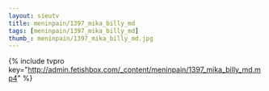 ```yaml
--- 
layout: sieutv
title: meninpain/1397_mika_billy_md
tags: [meninpain/1397_mika_billy_md]
thumb_: meninpain/1397_mika_billy_md.jpg
---
```

{% include tvpro key="http://admin.fetishbox.com/_content/meninpain/1397_mika_billy_md.mp4" %} 

